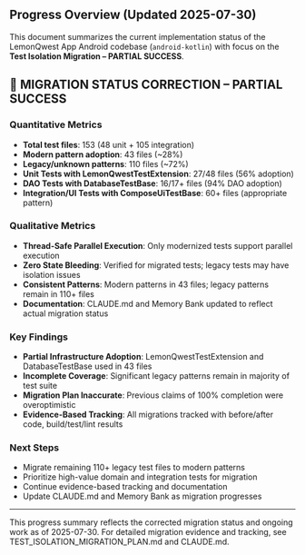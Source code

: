 ## Progress Overview (Updated 2025-07-30)

This document summarizes the current implementation status of the LemonQwest App Android codebase (`android-kotlin`) with focus on the **Test Isolation Migration – PARTIAL SUCCESS**.

## 🚨 MIGRATION STATUS CORRECTION – PARTIAL SUCCESS

### Quantitative Metrics
- **Total test files**: 153 (48 unit + 105 integration)
- **Modern pattern adoption**: 43 files (~28%)
- **Legacy/unknown patterns**: 110 files (~72%)
- **Unit Tests with LemonQwestTestExtension**: 27/48 files (56% adoption)
- **DAO Tests with DatabaseTestBase**: 16/17+ files (94% DAO adoption)
- **Integration/UI Tests with ComposeUiTestBase**: 60+ files (appropriate pattern)

### Qualitative Metrics
- **Thread-Safe Parallel Execution**: Only modernized tests support parallel execution
- **Zero State Bleeding**: Verified for migrated tests; legacy tests may have isolation issues
- **Consistent Patterns**: Modern patterns in 43 files; legacy patterns remain in 110+ files
- **Documentation**: CLAUDE.md and Memory Bank updated to reflect actual migration status

### Key Findings
- **Partial Infrastructure Adoption**: LemonQwestTestExtension and DatabaseTestBase used in 43 files
- **Incomplete Coverage**: Significant legacy patterns remain in majority of test suite
- **Migration Plan Inaccurate**: Previous claims of 100% completion were overoptimistic
- **Evidence-Based Tracking**: All migrations tracked with before/after code, build/test/lint results

### Next Steps
- Migrate remaining 110+ legacy test files to modern patterns
- Prioritize high-value domain and integration tests for migration
- Continue evidence-based tracking and documentation
- Update CLAUDE.md and Memory Bank as migration progresses

---
This progress summary reflects the corrected migration status and ongoing work as of 2025-07-30. For detailed migration evidence and tracking, see TEST_ISOLATION_MIGRATION_PLAN.md and CLAUDE.md.
